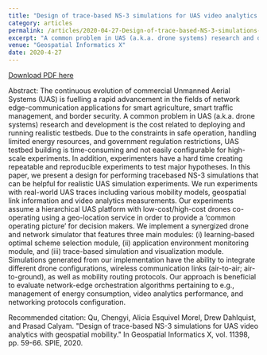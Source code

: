 ```yaml
---
title: "Design of trace-based NS-3 simulations for UAS video analytics with geospatial mobility"
category: articles
permalink: /articles/2020-04-27-Design-of-trace-based-NS-3-simulations-for-UAS-video-analytics-with-geospatial-mobility/
excerpt: "A common problem in UAS (a.k.a. drone systems) research and development is the cost related to deploying and running realistic testbeds. Due to the constraints in safe operation, handling limited energy resources, and government regulation restrictions, UAS testbed building is time-consuming and not easily configurable for high-scale experiments."
venue: "Geospatial Informatics X"
date: 2020-4-27
---
```


<a href="https://github.com/alicesquivel/alicesquivel.github.io/blob/master/papers/Designoftrace-basedNS-3simulations.pdf/">Download PDF here</a>


Abstract: The continuous evolution of commercial Unmanned Aerial Systems (UAS) is fuelling a rapid advancement in the fields of network edge-communication applications for smart agriculture, smart traffic management, and border security. A common problem in UAS (a.k.a. drone systems) research and development is the cost related to deploying and running realistic testbeds. Due to the constraints in safe operation, handling limited energy resources, and government regulation restrictions, UAS testbed building is time-consuming and not easily configurable for high-scale experiments. In addition, experimenters have a hard time creating repeatable and reproducible experiments to test major hypotheses. In this paper, we present a design for performing tracebased NS-3 simulations that can be helpful for realistic UAS simulation experiments. We run experiments with real-world UAS traces including various mobility models, geospatial link information and video analytics measurements. Our experiments assume a hierarchical UAS platform with low-cost/high-cost drones co-operating using a geo-location service in order to provide a ‘common operating picture’ for decision makers. We implement a synergized drone and network simulator that features three main modules: (i) learning-based optimal scheme selection module, (ii) application environment monitoring module, and (iii) trace-based simulation and visualization module. Simulations generated from our implementation have the ability to integrate different drone configurations, wireless communication links (air-to-air; air-to-ground), as well as mobility routing protocols. Our approach is beneficial to evaluate network-edge orchestration algorithms pertaining to e.g., management of energy consumption, video analytics performance, and networking protocols configuration.


Recommended citation: Qu, Chengyi, Alicia Esquivel Morel, Drew Dahlquist, and Prasad Calyam. "Design of trace-based NS-3 simulations for UAS video analytics with geospatial mobility." In Geospatial Informatics X, vol. 11398, pp. 59-66. SPIE, 2020. 
